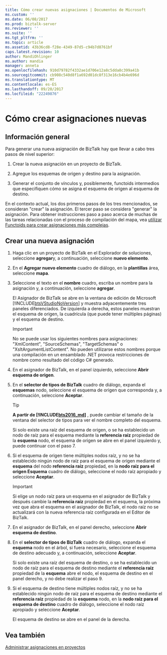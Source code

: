 ```yaml
---
title: Cómo crear nuevas asignaciones | Documentos de Microsoft
ms.custom: ''
ms.date: 06/08/2017
ms.prod: biztalk-server
ms.reviewer: ''
ms.suite: ''
ms.tgt_pltfrm: ''
ms.topic: article
ms.assetid: 43b36cd8-f28e-4349-87d5-c94b7d8761bf
caps.latest.revision: 10
author: MandiOhlinger
ms.author: mandia
manager: anneta
ms.openlocfilehash: 910d79782f4332ae1d706e12a8c5dda8c399a41b
ms.sourcegitcommit: cb908c540d8f1a692d01dc8f313e16cb4b4e696d
ms.translationtype: MT
ms.contentlocale: es-ES
ms.lasthandoff: 09/20/2017
ms.locfileid: "22249876"
---
```

# <a name="how-to-create-new-maps"></a>Cómo crear asignaciones nuevas

## <a name="overview"></a>Información general
Para generar una nueva asignación de BizTalk hay que llevar a cabo tres pasos de nivel superior:  
  
1.  Crear la nueva asignación en un proyecto de BizTalk.  
  
2.  Agregue los esquemas de origen y destino para la asignación.  
  
3.  Generar el conjunto de vínculos y, posiblemente, functoids intermedios que especifiquen cómo se asigna el esquema de origen al esquema de destino.  
  
 En el contexto actual, los dos primeros pasos de los tres mencionados, se consideran "crear" la asignación. El tercer paso se considera "generar" la asignación. Para obtener instrucciones paso a paso acerca de muchas de las tareas relacionadas con el proceso de compilación del mapa, vea [utilizar Functoids para crear asignaciones más complejas](../core/using-functoids-to-create-more-complex-mappings.md).  
  
## <a name="create-a-new-map"></a>Crear una nueva asignación 
  
1.  Haga clic en un proyecto de BizTalk en el Explorador de soluciones, seleccione **agregar**y, a continuación, seleccione **nuevo elemento**.  
  
2.  En el **Agregar nuevo elemento** cuadro de diálogo, en la **plantillas** área, seleccione **mapa**.  
  
3.  Seleccione el texto en el **nombre** cuadro, escriba un nombre para la asignación y, a continuación, seleccione **agregar**.  
  
     El Asignador de BizTalk se abre en la ventana de edición de Microsoft [!INCLUDE[btsVStudioNoVersion](../includes/btsvstudionoversion-md.md)] y muestra adyacentemente tres paneles diferenciados. De izquierda a derecha, estos paneles muestran el esquema de origen, la cuadrícula (que puede tener múltiples páginas) y el esquema de destino.  
  
    > [!IMPORTANT]
    >  No se puede usar los siguientes nombres para asignaciones: "XmlContent", "SourceSchemas", "TargetSchemas" o "XsltArgumentListContent". No pueden utilizarse estos nombres porque una compilación en un ensamblado .NET provoca restricciones de nombre como resultado del código C# generado.  
  
4.  En el asignador de BizTalk, en el panel izquierdo, seleccione **Abrir esquema de origen**.  
  
5.  En el **selector de tipos de BizTalk** cuadro de diálogo, expanda el **esquemas** nodo, seleccione el esquema de origen que corresponda y, a continuación, seleccione **Aceptar**.  

    > [!TIP] 
    > **A partir de [!INCLUDE[bts2016_md](../includes/bts2016-md.md)]** , puede cambiar el tamaño de la ventana del selector de tipos para ver el nombre completo del esquema.
  
     Si solo existe una raíz del esquema de origen, o se ha establecido un nodo de raíz para el esquema mediante la **referencia raíz** propiedad de la **esquema** nodo, el esquema de origen se abre en el panel izquierdo y, puede continuar con el paso 7.  
  
6.  Si el esquema de origen tiene múltiples nodos raíz, y no se ha establecido ningún nodo de raíz para el esquema de origen mediante el **esquema** del nodo **referencia raíz** propiedad, en la **nodo raíz para el origen Esquema** cuadro de diálogo, seleccione el nodo raíz apropiado y seleccione **Aceptar**.  
  
    > [!IMPORTANT]
    >  Si elige un nodo raíz para un esquema en el asignador de BizTalk y después cambie la **referencia raíz** propiedad en el esquema, la próxima vez que abra el esquema en el asignador de BizTalk, el nodo raíz no se actualizará con la nueva referencia raíz configurada en el Editor de BizTalk.  
  
7.  En el asignador de BizTalk, en el panel derecho, seleccione **Abrir esquema de destino**.  
  
8.  En el **selector de tipos de BizTalk** cuadro de diálogo, expanda el **esquema** nodo en el árbol, si fuera necesario, seleccione el esquema de destino adecuado y, a continuación, seleccione **Aceptar**.  
  
     Si solo existe una raíz del esquema de destino, o se ha establecido un nodo de raíz para el esquema de destino mediante el **referencia raíz** propiedad de la **esquema** abre el nodo, el esquema de destino en el panel derecho, y no debe realizar el paso 9.  
  
9. Si el esquema de destino tiene múltiples nodos raíz, y no se ha establecido ningún nodo de raíz para el esquema de destino mediante el **referencia raíz** propiedad de la **esquema** nodo, en la **nodo raíz para el esquema de destino** cuadro de diálogo, seleccione el nodo raíz apropiado y seleccione **Aceptar**.  
  
     El esquema de destino se abre en el panel de la derecha.  
  
## <a name="see-also"></a>Vea también  
 [Administrar asignaciones en proyectos](../core/managing-maps-within-projects.md)